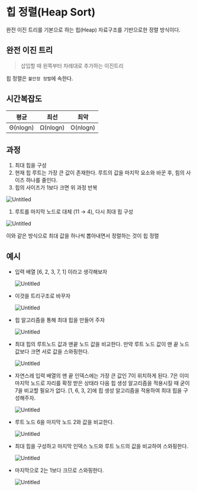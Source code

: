 # 힙 정렬(Heap Sort)

완전 이진 트리를 기본으로 하는 힙(Heap) 자료구조를 기반으로한 정렬 방식이다.

## 완전 이진 트리

> 삽입할 때 왼쪽부터 차례대로 추가하는 이진트리

힙 정렬은 `불안정 정렬`에 속한다.

## 시간복잡도

| 평균     | 최선     | 최악     |
| -------- | -------- | -------- |
| Θ(nlogn) | Ω(nlogn) | O(nlogn) |

## 과정

1. 최대 힙을 구성
2. 현재 힙 루트는 가장 큰 값이 존재한다. 루트의 값을 마지막 요소와 바꾼 후, 힘의 사이즈 하나를 줄인다.
3. 힙의 사이즈가 1보다 크면 위 과정 반복

![Untitled](https://s3.us-west-2.amazonaws.com/secure.notion-static.com/f7dd094c-fc12-4925-a4db-c61155a9058e/Untitled.png?X-Amz-Algorithm=AWS4-HMAC-SHA256&X-Amz-Content-Sha256=UNSIGNED-PAYLOAD&X-Amz-Credential=AKIAT73L2G45EIPT3X45%2F20220831%2Fus-west-2%2Fs3%2Faws4_request&X-Amz-Date=20220831T111219Z&X-Amz-Expires=86400&X-Amz-Signature=7223af7e4e7334941f6966206a51c93aba9b9a595d92da045557075743c7a4be&X-Amz-SignedHeaders=host&response-content-disposition=filename%20%3D%22Untitled.png%22&x-id=GetObject)

1. 루트를 마지막 노드로 대체 (11 → 4), 다시 최대 힙 구성

![Untitled](https://s3.us-west-2.amazonaws.com/secure.notion-static.com/47492e9e-dc07-422a-8478-d3da634688b3/Untitled.png?X-Amz-Algorithm=AWS4-HMAC-SHA256&X-Amz-Content-Sha256=UNSIGNED-PAYLOAD&X-Amz-Credential=AKIAT73L2G45EIPT3X45%2F20220831%2Fus-west-2%2Fs3%2Faws4_request&X-Amz-Date=20220831T111230Z&X-Amz-Expires=86400&X-Amz-Signature=bb85fd70780fd31241d9737ebfbcbe9ff609ed4bbe0b46d090f7c120b69fe5f6&X-Amz-SignedHeaders=host&response-content-disposition=filename%20%3D%22Untitled.png%22&x-id=GetObject)

이와 같은 방식으로 최대 값을 하나씩 뽑아내면서 정렬하는 것이 힙 정렬

## 예시

- 입력 배열 [6, 2, 3, 7, 1] 이라고 생각해보자

  ![Untitled](https://s3.us-west-2.amazonaws.com/secure.notion-static.com/df982aaa-d935-450c-8040-595686e2294b/Untitled.png?X-Amz-Algorithm=AWS4-HMAC-SHA256&X-Amz-Content-Sha256=UNSIGNED-PAYLOAD&X-Amz-Credential=AKIAT73L2G45EIPT3X45%2F20220831%2Fus-west-2%2Fs3%2Faws4_request&X-Amz-Date=20220831T111243Z&X-Amz-Expires=86400&X-Amz-Signature=1f30615b1182d7643ef277fdb9b4d5d7d8b8d20f33f890dc44384f259806d6be&X-Amz-SignedHeaders=host&response-content-disposition=filename%20%3D%22Untitled.png%22&x-id=GetObject)

- 이것을 트리구조로 바꾸자

  ![Untitled](https://s3.us-west-2.amazonaws.com/secure.notion-static.com/645ffa57-07d5-4bca-b06e-607df7d5dd59/Untitled.png?X-Amz-Algorithm=AWS4-HMAC-SHA256&X-Amz-Content-Sha256=UNSIGNED-PAYLOAD&X-Amz-Credential=AKIAT73L2G45EIPT3X45%2F20220831%2Fus-west-2%2Fs3%2Faws4_request&X-Amz-Date=20220831T111251Z&X-Amz-Expires=86400&X-Amz-Signature=dbac380a29597d785b185f8fbd58595c5c42ea24dbf686c0c5ba3be46e785878&X-Amz-SignedHeaders=host&response-content-disposition=filename%20%3D%22Untitled.png%22&x-id=GetObject)

- 힙 알고리즘을 통해 최대 힙을 만들어 주자

  ![Untitled](https://s3.us-west-2.amazonaws.com/secure.notion-static.com/b8910cdf-e7fd-427e-9f7a-8456d238f38f/Untitled.png?X-Amz-Algorithm=AWS4-HMAC-SHA256&X-Amz-Content-Sha256=UNSIGNED-PAYLOAD&X-Amz-Credential=AKIAT73L2G45EIPT3X45%2F20220831%2Fus-west-2%2Fs3%2Faws4_request&X-Amz-Date=20220831T111306Z&X-Amz-Expires=86400&X-Amz-Signature=0515e436efa211e45b987787308b850012f7bbbbe7fe6e89fbc82fd0a33a2197&X-Amz-SignedHeaders=host&response-content-disposition=filename%20%3D%22Untitled.png%22&x-id=GetObject)

- 최대 힙의 루트노드 값과 맨끝 노드 값을 비교한다. 만약 루트 노드 값이 맨 끝 노드 값보다 크면 서로 값을 스와핑한다.

  ![Untitled](https://s3.us-west-2.amazonaws.com/secure.notion-static.com/6a7c70e4-864e-4ca0-bceb-94bc59dc0fb5/Untitled.png?X-Amz-Algorithm=AWS4-HMAC-SHA256&X-Amz-Content-Sha256=UNSIGNED-PAYLOAD&X-Amz-Credential=AKIAT73L2G45EIPT3X45%2F20220831%2Fus-west-2%2Fs3%2Faws4_request&X-Amz-Date=20220831T111316Z&X-Amz-Expires=86400&X-Amz-Signature=fe786789a3ce82b84aa5b1c2ef6d9f4a3b3cf6e5a722754927da8e60597d1f23&X-Amz-SignedHeaders=host&response-content-disposition=filename%20%3D%22Untitled.png%22&x-id=GetObject)

- 자연스레 입력 배열의 맨 끝 인덱스에는 가장 큰 값인 7이 위치하게 된다.
  7은 이미 마지막 노드로 자리를 확정 받은 상태라 다음 힙 생성 알고리즘을 적용시킬 때 굳이 7을 비교할 필요가 없다. [1, 6, 3, 2]에 힙 생성 알고리즘을 적용하여 최대 힙을 구성해주자.

  ![Untitled](https://s3.us-west-2.amazonaws.com/secure.notion-static.com/5c5c8134-cd70-4104-9dc2-e54228097f01/Untitled.png?X-Amz-Algorithm=AWS4-HMAC-SHA256&X-Amz-Content-Sha256=UNSIGNED-PAYLOAD&X-Amz-Credential=AKIAT73L2G45EIPT3X45%2F20220831%2Fus-west-2%2Fs3%2Faws4_request&X-Amz-Date=20220831T111325Z&X-Amz-Expires=86400&X-Amz-Signature=9218d8764b5ce546565b8a0cd620c7c524ceb6f8abbe73db52838cb8cf35f49b&X-Amz-SignedHeaders=host&response-content-disposition=filename%20%3D%22Untitled.png%22&x-id=GetObject)

- 루트 노드 6을 마지막 노드 2와 값을 비교한다.

  ![Untitled](https://s3.us-west-2.amazonaws.com/secure.notion-static.com/dd87fc48-bf89-4b50-89c7-fc8b46265092/Untitled.png?X-Amz-Algorithm=AWS4-HMAC-SHA256&X-Amz-Content-Sha256=UNSIGNED-PAYLOAD&X-Amz-Credential=AKIAT73L2G45EIPT3X45%2F20220831%2Fus-west-2%2Fs3%2Faws4_request&X-Amz-Date=20220831T111343Z&X-Amz-Expires=86400&X-Amz-Signature=2986f0cf6da3e4d1115ba7ee9c34e409b7688c9b309c6bdc4cf324f143208a50&X-Amz-SignedHeaders=host&response-content-disposition=filename%20%3D%22Untitled.png%22&x-id=GetObject)

- 최대 힙을 구성하고 마지막 인덱스 노드와 루트 노드의 값을 비교하여 스와핑한다.

  ![Untitled](https://s3.us-west-2.amazonaws.com/secure.notion-static.com/7e38b4ed-461b-4c3d-873b-1f1dd2377291/Untitled.png?X-Amz-Algorithm=AWS4-HMAC-SHA256&X-Amz-Content-Sha256=UNSIGNED-PAYLOAD&X-Amz-Credential=AKIAT73L2G45EIPT3X45%2F20220831%2Fus-west-2%2Fs3%2Faws4_request&X-Amz-Date=20220831T111403Z&X-Amz-Expires=86400&X-Amz-Signature=aa85484af33bfa7f3932188bf4df0a0fd3f69e192f57241ca8f29174225278f6&X-Amz-SignedHeaders=host&response-content-disposition=filename%20%3D%22Untitled.png%22&x-id=GetObject)

- 마지막으로 2는 1보다 크므로 스와핑한다.

  ![Untitled](https://s3.us-west-2.amazonaws.com/secure.notion-static.com/161eee14-5d36-4fc3-9569-2ec1d1224257/Untitled.png?X-Amz-Algorithm=AWS4-HMAC-SHA256&X-Amz-Content-Sha256=UNSIGNED-PAYLOAD&X-Amz-Credential=AKIAT73L2G45EIPT3X45%2F20220831%2Fus-west-2%2Fs3%2Faws4_request&X-Amz-Date=20220831T111411Z&X-Amz-Expires=86400&X-Amz-Signature=65d1ccb95e4b9816ee529f28b61e5c7b78a12cbb7e567a5ed591fd65fa0cf3a3&X-Amz-SignedHeaders=host&response-content-disposition=filename%20%3D%22Untitled.png%22&x-id=GetObject)
